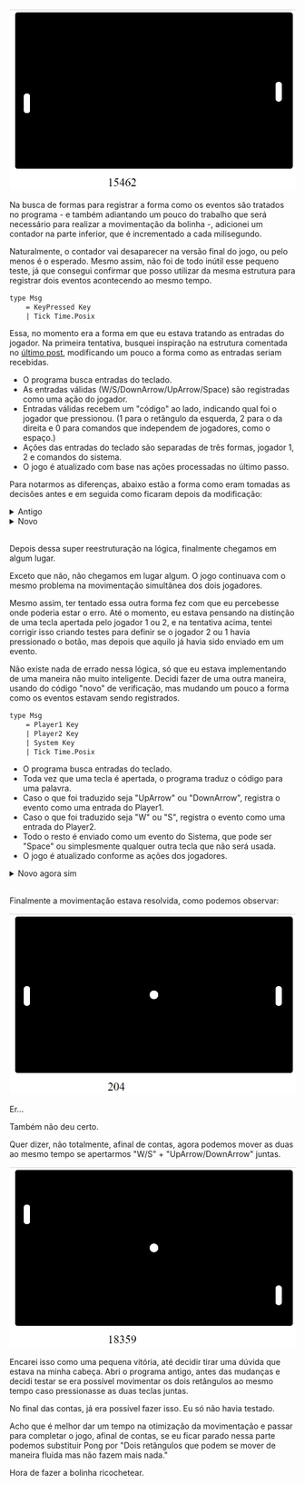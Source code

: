 ![](img/08-04-2019-1.gif)


Na busca de formas para registrar a forma como os eventos são tratados no programa - e também adiantando um pouco do trabalho que será necessário para realizar a movimentação da bolinha -, adicionei um contador na parte inferior, que é incrementado a cada milisegundo.

Naturalmente, o contador vai desaparecer na versão final do jogo, ou pelo menos é o esperado. Mesmo assim, não foi de todo inútil esse pequeno teste, já que consegui confirmar que posso utilizar da mesma estrutura para registrar dois eventos acontecendo ao mesmo tempo.

```
type Msg 
    = KeyPressed Key
    | Tick Time.Posix
```

Essa, no momento era a forma em que eu estava tratando as entradas do jogador. Na primeira tentativa, busquei inspiração na estrutura comentada no [último post](https://lucasschurer.github.io/elm-pong/07-04-2019-1), modificando um pouco a forma como as entradas seriam recebidas.
  - O programa busca entradas do teclado.
  - As entradas válidas (W/S/DownArrow/UpArrow/Space) são registradas como uma ação do jogador.
  - Entradas válidas recebem um "código" ao lado, indicando qual foi o jogador que pressionou. (1 para o retângulo da esquerda, 2 para o da direita e 0 para comandos que independem de jogadores, como o espaço.)
  - Ações das entradas do teclado são separadas de três formas, jogador 1, 2 e comandos do sistema.
  - O jogo é atualizado com base nas ações processadas no último passo.
  
Para notarmos as diferenças, abaixo estão a forma como eram tomadas as decisões antes e em seguida como ficaram depois da modificação:

<details>
  <summary>Antigo</summary>

```
update : Msg -> Model -> ( Model, Cmd Msg )
update msg model = 
    case msg of 
        KeyPressed key ->
            case key of
                Up -> 
                    if validMovement model.game model.player1 2 then
                        ( { model | player1 = updatePlayer model.player1 -1 }
                        , Cmd.none 
                        )

                    else 
                        ( model
                        , Cmd.none 
                        )
                
                Down ->
                    if validMovement model.game model.player1 1 then
                        ( { model | player1 = updatePlayer model.player1 1 }
                        , Cmd.none 
                        )

                    else 
                        ( model
                        , Cmd.none 
                        )
                
                W ->
                    if validMovement model.game model.player2 2 then
                        ( { model | player2 = updatePlayer model.player2 -1 }
                        , Cmd.none 
                        )

                    else 
                        ( model
                        , Cmd.none 
                        )
                
                S ->
                    if validMovement model.game model.player2 1 then
                        ( { model | player2 = updatePlayer model.player2 1 }
                        , Cmd.none 
                        )

                    else 
                        ( model
                        , Cmd.none 
                        )
                
                Space ->
                    ( model, Cmd.none ) 
                
                None ->
                    ( model, Cmd.none ) 
      
        Tick time ->
            ( { model | time = model.time + 1, ball = updateBall model.ball }
            , Cmd.none ) 
```
</details>
<details>
  <summary>Novo</summary>
  
```
update : Msg -> Model -> ( Model, Cmd Msg )
update msg model = 
    case msg of 
        KeyPressed key player->
            case player of
                1 ->
                    case key of
                        Up -> 
                            if validMovement model.game model.player1 2 then
                                ( { model | player1 = updatePlayer model.player1 -1 }
                                , Cmd.none 
                                )

                            else 
                                ( model
                                , Cmd.none 
                                )
                        
                        Down ->
                            if validMovement model.game model.player1 1 then
                                ( { model | player1 = updatePlayer model.player1 1 }
                                , Cmd.none 
                                )

                            else 
                                ( model
                                , Cmd.none 
                                )
                    
                2 ->
                    case key of
                        W ->
                            if validMovement model.game model.player2 2 then
                                ( { model | player2 = updatePlayer model.player2 -1 }
                                , Cmd.none 
                                )

                            else 
                                ( model
                                , Cmd.none 
                                )
                        
                        S ->
                            if validMovement model.game model.player2 1 then
                                ( { model | player2 = updatePlayer model.player2 1 }
                                , Cmd.none 
                                )

                            else 
                                ( model
                                , Cmd.none 
                                )

                0 ->
                    case key of
                        Space ->
                            ( model, Cmd.none ) 
                        
                        None ->
                            ( model, Cmd.none ) 
      
        Tick time ->
            ( { model | time = model.time + 1, ball = updateBall model.ball }
            , Cmd.none ) 
```
</details>

\
Depois dessa super reestruturação na lógica, finalmente chegamos em algum lugar.

Exceto que não, não chegamos em lugar algum. O jogo continuava com o mesmo problema na movimentação simultânea dos dois jogadores.

Mesmo assim, ter tentado essa outra forma fez com que eu percebesse onde poderia estar o erro. Até o momento, eu estava pensando na distinção de uma tecla apertada pelo jogador 1 ou 2, e na tentativa acima, tentei corrigir isso criando testes para definir se o jogador 2 ou 1 havia pressionado o botão, mas depois que aquilo já havia sido enviado em um evento.

Não existe nada de errado nessa lógica, só que eu estava implementando de uma maneira não muito inteligente. Decidi fazer de uma outra maneira, usando do código "novo" de verificação, mas mudando um pouco a forma como os eventos estavam sendo registrados.

```
type Msg 
    = Player1 Key
    | Player2 Key
    | System Key
    | Tick Time.Posix
```

  - O programa busca entradas do teclado.
  - Toda vez que uma tecla é apertada, o programa traduz o código para uma palavra. 
  - Caso o que foi traduzido seja "UpArrow" ou "DownArrow", registra o evento como uma entrada do Player1.
  - Caso o que foi traduzido seja "W" ou "S", registra o evento como uma entrada do Player2.
  - Todo o resto é enviado como um evento do Sistema, que pode ser "Space" ou simplesmente qualquer outra tecla que não será usada.
  - O jogo é atualizado conforme as ações dos jogadores.
  
<details>
  <summary>Novo agora sim</summary>
    
```
update : Msg -> Model -> ( Model, Cmd Msg )
update msg model = 
    case msg of 
        Player1 key ->
            case key of
                Up -> 
                    if validMovement model.game model.player1 2 then
                        ( { model | player1 = updatePlayer model.player1 -1 }
                        , Cmd.none 
                        )

                    else 
                        ( model
                        , Cmd.none 
                        )
                
                Down ->
                    if validMovement model.game model.player1 1 then
                        ( { model | player1 = updatePlayer model.player1 1 }
                        , Cmd.none 
                        )

                    else 
                        ( model
                        , Cmd.none 
                        )
                
                _ ->
                    ( model, Cmd.none )

        Player2 key ->
            case key of
                W ->
                    if validMovement model.game model.player2 2 then
                        ( { model | player2 = updatePlayer model.player2 -1 }
                        , Cmd.none 
                        )

                    else 
                        ( model
                        , Cmd.none 
                        )
                
                S ->
                    if validMovement model.game model.player2 1 then
                        ( { model | player2 = updatePlayer model.player2 1 }
                        , Cmd.none 
                        )

                    else 
                        ( model
                        , Cmd.none 
                        )
                
                _ ->
                    ( model, Cmd.none )

        System key ->
            case key of
                Space ->
                    ( model, Cmd.none ) 
                
                _ ->
                    ( model, Cmd.none ) 
      
        Tick time ->
            ( { model | time = model.time + 1, ball = updateBall model.ball }
            , Cmd.none ) 
```
</details>

\
Finalmente a movimentação estava resolvida, como podemos observar:

![](img/08-04-2019-2.gif)

Er...

Também não deu certo.

Quer dizer, não totalmente, afinal de contas, agora podemos mover as duas ao mesmo tempo se apertarmos "W/S" + "UpArrow/DownArrow" juntas.

![](img/08-04-2019-3.gif)

Encarei isso como uma pequena vitória, até decidir tirar uma dúvida que estava na minha cabeça. Abri o programa antigo, antes das mudanças e decidi testar se era possível movimentar os dois retângulos ao mesmo tempo caso pressionasse as duas teclas juntas.

No final das contas, já era possível fazer isso. Eu só não havia testado.

Acho que é melhor dar um tempo na otimização da movimentação e passar para completar o jogo, afinal de contas, se eu ficar parado nessa parte podemos substituir Pong por "Dois retângulos que podem se mover de maneira fluída mas não fazem mais nada."

Hora de fazer a bolinha ricochetear.


